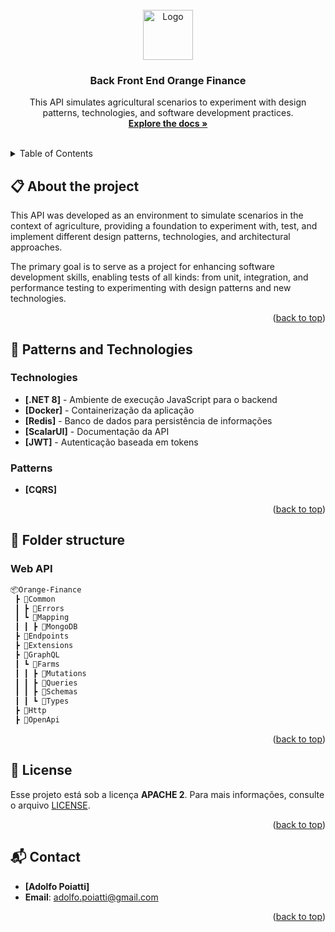 
<br />
<div align="center">
  <a href="https://github.com/adolfosp/Back-Front-End-Orange-Finance">
    <img src="https://github.com/user-attachments/assets/dd83a32a-d67d-4471-bba4-b85e3794af05" alt="Logo" width="80" height="80">
  </a>

  <h3 align="center">Back Front End Orange Finance</h3>

  <p align="center">
    This API simulates agricultural scenarios to experiment with design patterns, technologies, and software development practices.
    <br />
    <a href="https://github.com/adolfosp/Back-Front-End-Orange-Finance"><strong>Explore the docs »</strong></a>
    <br />
    <br />
  </p>
</div>

<details>
  <summary>Table of Contents</summary>
  <ol>
    <li>
      <a href="#about-the-project">About The Project</a>
    </li>
    <li><a href="#patterns-and-technologies">Patterns and Technologies</a></li>
    <li><a href="#folder-structure">Folder structure</a></li>
    <li><a href="#license">License</a></li>
    <li><a href="#contact">Contact</a></li>
  </ol>
</details>

## 📋 About the project

This API was developed as an environment to simulate scenarios in the context of agriculture, providing a foundation to experiment with, test, and implement different design patterns, technologies, and architectural approaches.

The primary goal is to serve as a project for enhancing software development skills, enabling tests of all kinds: from unit, integration, and performance testing to experimenting with design patterns and new technologies.

<p align="right">(<a href="#readme-top">back to top</a>)</p>

## 🚀 Patterns and Technologies 
### Technologies

- **[.NET 8]** - Ambiente de execução JavaScript para o backend
- **[Docker]** - Containerização da aplicação
- **[Redis]** - Banco de dados para persistência de informações
- **[ScalarUI]** - Documentação da API
- **[JWT]** - Autenticação baseada em tokens

### Patterns
- **[CQRS]**

<p align="right">(<a href="#readme-top">back to top</a>)</p>

## 📁 Folder structure

### Web API
```bash
📦Orange-Finance
 ┣ 📂Common
 ┃ ┣ 📂Errors
 ┃ ┗ 📂Mapping
 ┃ ┃ ┣ 📂MongoDB
 ┣ 📂Endpoints
 ┣ 📂Extensions
 ┣ 📂GraphQL
 ┃ ┗ 📂Farms
 ┃ ┃ ┣ 📂Mutations
 ┃ ┃ ┣ 📂Queries
 ┃ ┃ ┣ 📂Schemas
 ┃ ┃ ┗ 📂Types
 ┣ 📂Http
 ┣ 📂OpenApi

```

<p align="right">(<a href="#readme-top">back to top</a>)</p>

## 📝 License

Esse projeto está sob a licença **APACHE 2**. Para mais informações, consulte o arquivo [LICENSE](/LICENSE).

<p align="right">(<a href="#readme-top">back to top</a>)</p>

## 📬 Contact

- **[Adolfo Poiatti]**
- **Email**: [adolfo.poiatti@gmail.com](mailto:adolfo.poiatti@gmail.com)

<p align="right">(<a href="#readme-top">back to top</a>)</p>

